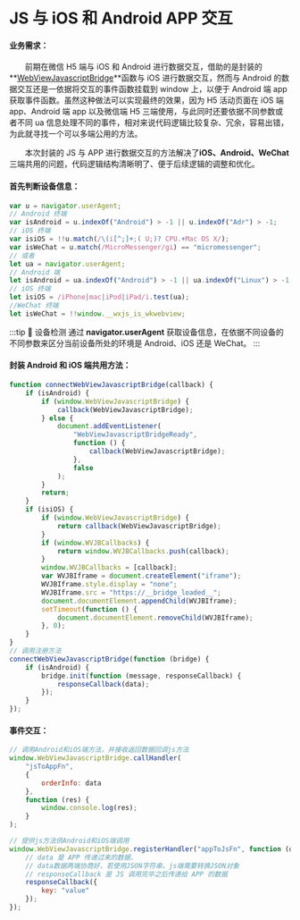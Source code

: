 # JS 与 iOS 和 Android APP 交互

#### 业务需求：

&emsp;&emsp;前期在微信 H5 端与 iOS 和 Android 进行数据交互，借助的是封装的**[WebViewJavascriptBridge](https://github.com/marcuswestin/WebViewJavascriptBridge)**函数与 iOS 进行数据交互，然而与 Android 的数据交互还是一依据将交互的事件函数挂载到 window 上，以便于 Android 端 app 获取事件函数。虽然这种做法可以实现最终的效果，因为 H5 活动页面在 iOS 端 app、Android 端 app 以及微信端 H5 三端使用，与此同时还要依据不同参数或者不同 ua 信息处理不同的事件，相对来说代码逻辑比较复杂、冗余，容易出错，为此就寻找一个可以多端公用的方法。

&emsp;&emsp;本次封装的 JS 与 APP 进行数据交互的方法解决了**iOS、Android、WeChat**三端共用的问题，代码逻辑结构清晰明了、便于后续逻辑的调整和优化。

#### 首先判断设备信息：

```javascript title='设备判断'
var u = navigator.userAgent;
// Android 终端
var isAndroid = u.indexOf("Android") > -1 || u.indexOf("Adr") > -1;
// iOS 终端
var isiOS = !!u.match(/\(i[^;]+;( U;)? CPU.+Mac OS X/);
var isWeChat = u.match(/MicroMessenger/gi) == "micromessenger";
// 或者
let ua = navigator.userAgent;
// Android 端
let isAndroid = ua.indexOf("Android") > -1 || ua.indexOf("Linux") > -1;
// iOS 终端
let isiOS = /iPhone|mac|iPod|iPad/i.test(ua);
//WeChat 终端
let isWeChat = !!window.__wxjs_is_wkwebview;
```

:::tip 📱 设备检测
通过 **navigator.userAgent** 获取设备信息，在依据不同设备的不同参数来区分当前设备所处的环境是 Android、iOS 还是 WeChat。
:::

#### 封装 Android 和 iOS 端共用方法：

```javascript title='封装交互方法'
function connectWebViewJavascriptBridge(callback) {
	if (isAndroid) {
		if (window.WebViewJavascriptBridge) {
			callback(WebViewJavascriptBridge);
		} else {
			document.addEventListener(
				"WebViewJavascriptBridgeReady",
				function () {
					callback(WebViewJavascriptBridge);
				},
				false
			);
		}
		return;
	}
	if (isiOS) {
		if (window.WebViewJavascriptBridge) {
			return callback(WebViewJavascriptBridge);
		}
		if (window.WVJBCallbacks) {
			return window.WVJBCallbacks.push(callback);
		}
		window.WVJBCallbacks = [callback];
		var WVJBIframe = document.createElement("iframe");
		WVJBIframe.style.display = "none";
		WVJBIframe.src = "https://__bridge_loaded__";
		document.documentElement.appendChild(WVJBIframe);
		setTimeout(function () {
			document.documentElement.removeChild(WVJBIframe);
		}, 0);
	}
}
// 调用注册方法
connectWebViewJavascriptBridge(function (bridge) {
	if (isAndroid) {
		bridge.init(function (message, responseCallback) {
			responseCallback(data);
		});
	}
});
```

#### 事件交互：

```javascript title='交互事件'
// 调用Android和iOS端方法，并接收返回数据回调js方法
window.WebViewJavascriptBridge.callHandler(
	"jsToAppFn",
	{
		orderInfo: data
	},
	function (res) {
		window.console.log(res);
	}
);

// 提供js方法供Android和iOS端调用
window.WebViewJavascriptBridge.registerHandler("appToJsFn", function (data, responseCallback) {
	// data 是 APP 传递过来的数据.
	// data数据两端协商好，若使用JSON字符串，js端需要转换JSON对象
	// responseCallback 是 JS 调用完毕之后传递给 APP 的数据
	responseCallback({
		key: "value"
	});
});
```
